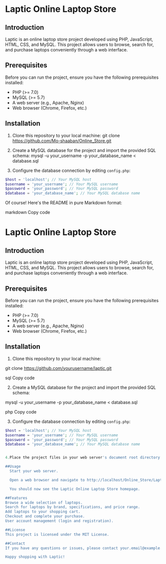 # Laptic Online Laptop Store

## Introduction

Laptic is an online laptop store project developed using PHP, JavaScript, HTML, CSS, and MySQL. This project allows users to browse, search for, and purchase laptops conveniently through a web interface.

## Prerequisites

Before you can run the project, ensure you have the following prerequisites installed:

- PHP (>= 7.0)
- MySQL (>= 5.7)
- A web server (e.g., Apache, Nginx)
- Web browser (Chrome, Firefox, etc.)

## Installation

1. Clone this repository to your local machine:
    git clone https://github.com/Mo-shaaban/Online_Store.git

2. Create a MySQL database for the project and import the provided SQL schema:
    mysql -u your_username -p your_database_name < database.sql

3. Configure the database connection by editing `config.php`:

```php
$host = 'localhost'; // Your MySQL host
$username = 'your_username'; // Your MySQL username
$password = 'your_password'; // Your MySQL password
$database = 'your_database_name'; // Your MySQL database name
```

Of course! Here's the README in pure Markdown format:

markdown
Copy code
# Laptic Online Laptop Store

## Introduction

Laptic is an online laptop store project developed using PHP, JavaScript, HTML, CSS, and MySQL. This project allows users to browse, search for, and purchase laptops conveniently through a web interface.

## Prerequisites

Before you can run the project, ensure you have the following prerequisites installed:

- PHP (>= 7.0)
- MySQL (>= 5.7)
- A web server (e.g., Apache, Nginx)
- Web browser (Chrome, Firefox, etc.)

## Installation

1. Clone this repository to your local machine:

git clone https://github.com/yourusername/laptic.git

sql
Copy code

2. Create a MySQL database for the project and import the provided SQL schema:

mysql -u your_username -p your_database_name < database.sql

php
Copy code

3. Configure the database connection by editing `config.php`:

```php
$host = 'localhost'; // Your MySQL host
$username = 'your_username'; // Your MySQL username
$password = 'your_password'; // Your MySQL password
$database = 'your_database_name'; // Your MySQL database name


4.Place the project files in your web server's document root directory.

##Usage
  Start your web server.

  Open a web browser and navigate to http://localhost/Online_Store/Laptic/home.php.

  You should now see the Laptic Online Laptop Store homepage.

##Features
Browse a wide selection of laptops.
Search for laptops by brand, specifications, and price range.
Add laptops to your shopping cart.
Checkout and complete your purchase.
User account management (login and registration).

##License
This project is licensed under the MIT License.

##Contact
If you have any questions or issues, please contact your.email@example.com.

Happy shopping with Laptic!


